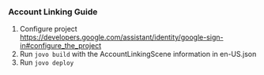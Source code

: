 

### Account Linking Guide

1. Configure project https://developers.google.com/assistant/identity/google-sign-in#configure_the_project
2. Run `jovo build` with the AccountLinkingScene information in en-US.json
3. Run `jovo deploy`
